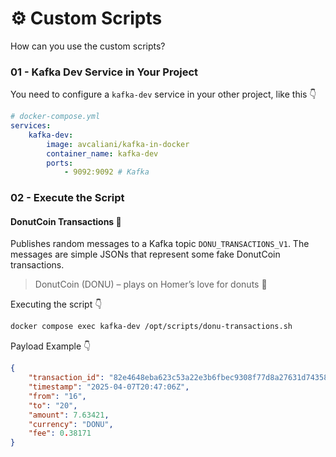 # ⚙️ Custom Scripts

How can you use the custom scripts?

### 01 - Kafka Dev Service in Your Project

You need to configure a `kafka-dev` service in your other project, like this 👇

```yml
# docker-compose.yml
services:
    kafka-dev:
        image: avcaliani/kafka-in-docker
        container_name: kafka-dev
        ports:
            - 9092:9092 # Kafka
```

### 02 - Execute the Script

#### DonutCoin Transactions 🍩

Publishes random messages to a Kafka topic `DONU_TRANSACTIONS_V1`.
The messages are simple JSONs that represent some fake DonutCoin transactions.

> DonutCoin (DONU) – plays on Homer’s love for donuts 🍩

Executing the script 👇

```bash
docker compose exec kafka-dev /opt/scripts/donu-transactions.sh
```

Payload Example 👇

```json
{
    "transaction_id": "82e4648eba623c53a22e3b6fbec9308f77d8a27631d74358a2176ed315330a7b",
    "timestamp": "2025-04-07T20:47:06Z",
    "from": "16",
    "to": "20",
    "amount": 7.63421,
    "currency": "DONU",
    "fee": 0.38171
}
```
